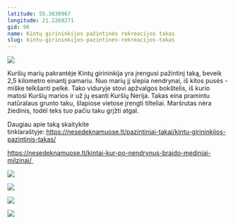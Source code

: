 ```yaml
---
latitude: 55.3830967
longitude: 21.2269271
gid: 96
name: Kintų girininkijos pažintinės rekreacijos takas
slug: kintu-girininkijos-pazintines-rekreacijos-takas
---
```

![](https://doc-00-ag-mymaps.googleusercontent.com/untrusted/hostedimage/ihucu48q9m5s1hftel5u85tfdc/di013us53j94suiahjfu2lr574/1641717000000/-WPmm_dsOCr8C_2Ftfdhs7CzXYdOD0wc/*/6AIsG_vYvx6sDNrP2lg0jCiz-ufPvmQhADtw-l68MFJb5PWFEKNcqOXg9ehI349FUINOUDZ21_60q4ooP8hEh3M3chnQ6NjxrT0LHYvA0AKI8LplFUa3mRnmgRTm6Zq_jv7V4ryo4W3b1LuYBqJRc_LPE-nrOZMI4K40BQqsfJVgkttoey1Aa_NwKYIdIi7_N?session=0&fife)  
  
Kuršių marių pakrantėje Kintų girininkija yra įrengusi pažintinį taką, beveik 2,5 kilometro einantį pamariu. Nuo marių jį slepia nendrynai, iš kitos pusės - miške telkšanti pelkė. Tako viduryje stovi apžvalgos bokštelis, iš kurio matosi Kuršių marios ir už jų esanti Kuršių Nerija. Takas eina pramintu natūralaus grunto taku, šlapiose vietose įrengti tilteliai. Maršrutas nėra žiedinis, todėl teks tuo pačiu taku grįžti atgal.  
  
Daugiau apie taką skaitykite tinklaraštyje: https://nesedeknamuose.lt/pazintiniai-takai/kintu-girininkijos-pazintinis-takas/  
  
https://nesedeknamuose.lt/kintai-kur-po-nendrynus-braido-mediniai-milzinai/   
  
![](https://doc-10-ag-mymaps.googleusercontent.com/untrusted/hostedimage/ihucu48q9m5s1hftel5u85tfdc/rj4f1h97ulm1ldnh5ndt5vvl10/1641717000000/-WPmm_dsOCr8C_2Ftfdhs7CzXYdOD0wc/*/6AIsG_vZzqM1UzQAHxmSqI7q4QyUN6i0QrdUK6wXMx4bRirsJHuIl-eU2_EcKpM6zfx1r1A1D44uQlSWSDU1hvaUGl-t_6qnUnyXvk51zBFFKkjF0fg4kJk6ay4HucUC2LuaNX430GD185B2gEH7DwkllemvFjUUKhOIViDmQKvPNTE99aL9D5ifGt1B4vIQhIw?session=0&fife)  
  
![](https://doc-00-ag-mymaps.googleusercontent.com/untrusted/hostedimage/ihucu48q9m5s1hftel5u85tfdc/rp5ksfp4i8l8nk4uq4c56ocmvk/1641717000000/-WPmm_dsOCr8C_2Ftfdhs7CzXYdOD0wc/*/6AIsG_vY-9pmU7EgMt_nm5Fgbd-c4YLB1fjkvHcAxzAZhfDgFmNVHHkV_mAzmpsZTDgXxNVwpZXTUsJDhZ06TseXtMH4ZVbv-0Ylos0SD7SOZjQ59lohenf-b84Y3anbiwa0okVuPOXEUlSDAGk45q9QDvauLbpgSsgyJog-NPlqNs_0S5-v-l3QrgrDXsMu6?session=0&fife)  
  
![](https://doc-0k-ag-mymaps.googleusercontent.com/untrusted/hostedimage/ihucu48q9m5s1hftel5u85tfdc/hjebd09a539epbird38i2gq8g8/1641717000000/-WPmm_dsOCr8C_2Ftfdhs7CzXYdOD0wc/*/6AIsG_vaIq4gaEl5bqvkLZS5G7urKScQRufmPsb84lq5pdJlqxU4O4qRFUUtuod5YDLCWvvNiczLg7QfZXW2h2vLyE9RI0g9Mbp3sPtXGU48ZaE7qAtjJJEhlYKhk2QXuc4_KT3VjdTxxvVKPfjREsa3ChMnv6fMaVNgv8d-CIbXxLknm6vHdj0MOekBeG4GvHg?session=0&fife)  
  
![](https://doc-0c-ag-mymaps.googleusercontent.com/untrusted/hostedimage/ihucu48q9m5s1hftel5u85tfdc/e5vian7s59u1t6k832vqgearuk/1641717000000/-WPmm_dsOCr8C_2Ftfdhs7CzXYdOD0wc/*/6AIsG_vbUwcu5E2cJyXnMNP8s7p3RlISoPJKntA7DR04K9Ea3pEUTF1nDu-4krUfNkUge0EQKn2aSCdegOEveOUOWj972QwFTIgOShViGktrSeE9RG1mS5TPweIBLCNYKzaHm_SUGYOLBQyV-0Q8ja2w90gsdMd9F4YggWVOGQ-tmclJ4sjFoTBX7K_U6yJxaYQ?session=0&fife)
